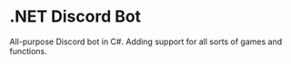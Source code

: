 # .NET Discord Bot
All-purpose Discord bot in C#. Adding support for all sorts of games and functions. 

